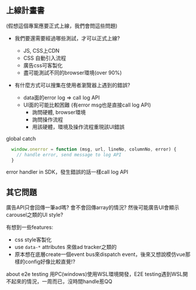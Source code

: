 ## 上線計畫書

(假想這個專案應要正式上線，我們會問這些問題)

- 我們要還需要經過哪些測試，才可以正式上線?
  - JS, CSS上CDN
  - CSS 自動引入流程
  - 廣告css可客製化
  - 盡可能測試不同的browser環境(over 90%)

- 有什麼方式可以搜集在使用者瀏覽器上遇到的錯誤? 
  - data面的error log => call log API
  - UI面的可能比較困難 (有error msg也是直接call log API)
    - 詢問硬體, browser環境
    - 詢問操作流程
    - 用該硬體，環境及操作流程重現該UI錯誤

global catch
```js
  window.onerror = function (msg, url, lineNo, columnNo, error) {
    // handle error, send message to log API
  }
```
error handler in SDK，發生錯誤的話一樣call log API

## 其它問題

廣告API只會回傳一筆ad嗎? 會不會回傳array的情況? 然後可能廣告UI會顯示carousel之類的UI style?

有想到一些features:
- css style客製化
- use `data-*` attributes 來做ad tracker之類的
- 原本想在底層create一個event bus來dispatch event，後來又想說模仿vue那樣的config好像比較直覺!?

about e2e testing
用PC(windows)使用WSL環境開發，E2E testing遇到WSL開不起來的情況，一周而已，沒時間handle惹QQ

